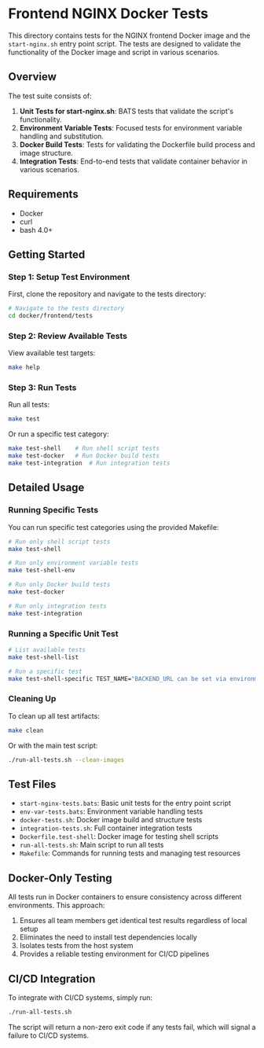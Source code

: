 # Frontend NGINX Docker Tests

This directory contains tests for the NGINX frontend Docker image and the `start-nginx.sh` entry point script. The tests are designed to validate the functionality of the Docker image and script in various scenarios.

## Overview

The test suite consists of:

1. **Unit Tests for start-nginx.sh**: BATS tests that validate the script's functionality.
2. **Environment Variable Tests**: Focused tests for environment variable handling and substitution.
3. **Docker Build Tests**: Tests for validating the Dockerfile build process and image structure.
4. **Integration Tests**: End-to-end tests that validate container behavior in various scenarios.

## Requirements

- Docker
- curl
- bash 4.0+

## Getting Started

### Step 1: Setup Test Environment

First, clone the repository and navigate to the tests directory:

```bash
# Navigate to the tests directory
cd docker/frontend/tests
```

### Step 2: Review Available Tests

View available test targets:

```bash
make help
```

### Step 3: Run Tests

Run all tests:

```bash
make test
```

Or run a specific test category:

```bash
make test-shell    # Run shell script tests
make test-docker   # Run Docker build tests
make test-integration  # Run integration tests
```

## Detailed Usage

### Running Specific Tests

You can run specific test categories using the provided Makefile:

```bash
# Run only shell script tests
make test-shell

# Run only environment variable tests
make test-shell-env

# Run only Docker build tests
make test-docker

# Run only integration tests
make test-integration
```

### Running a Specific Unit Test

```bash
# List available tests
make test-shell-list

# Run a specific test
make test-shell-specific TEST_NAME="BACKEND_URL can be set via environment variable"
```

### Cleaning Up

To clean up all test artifacts:

```bash
make clean
```

Or with the main test script:

```bash
./run-all-tests.sh --clean-images
```

## Test Files

- `start-nginx-tests.bats`: Basic unit tests for the entry point script
- `env-var-tests.bats`: Environment variable handling tests
- `docker-tests.sh`: Docker image build and structure tests
- `integration-tests.sh`: Full container integration tests
- `Dockerfile.test-shell`: Docker image for testing shell scripts
- `run-all-tests.sh`: Main script to run all tests
- `Makefile`: Commands for running tests and managing test resources

## Docker-Only Testing

All tests run in Docker containers to ensure consistency across different environments. This approach:

1. Ensures all team members get identical test results regardless of local setup
2. Eliminates the need to install test dependencies locally
3. Isolates tests from the host system
4. Provides a reliable testing environment for CI/CD pipelines

## CI/CD Integration

To integrate with CI/CD systems, simply run:

```bash
./run-all-tests.sh
```

The script will return a non-zero exit code if any tests fail, which will signal a failure to CI/CD systems.
